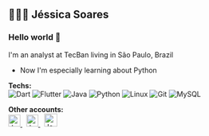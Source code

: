 ## 👩🏽‍💻 Jéssica Soares 

### Hello world 👋

I'm an analyst at TecBan living in São Paulo, Brazil 

- Now I'm especially learning about Python

**Techs:**<br>
![Dart](https://img.shields.io/badge/-Dart-0175C2?style=flat-square&logo=dart) 
![Flutter](https://img.shields.io/badge/-Flutter-02569B?style=flat-square&logo=flutter) 
![Java](https://img.shields.io/badge/-Java-red?style=flat-square&logo=java)
![Python](https://img.shields.io/badge/-Python-black?style=flat-square&logo=python)
![Linux](https://img.shields.io/badge/-Linux-white?style=flat-square&logo=linux)
![Git](https://img.shields.io/badge/-Git-black?style=flat-square&logo=git) 
![MySQL](https://img.shields.io/badge/-MySQL-black?style=flat-square&logo=mysql) 

**Other accounts:** <br>
<a href="https://www.linkedin.com/in/jessicasoarescorreia/">
    <img alt="Jessica Soares | Linkedin" width="24px" src="https://github.com/TheDudeThatCode/TheDudeThatCode/blob/master/Assets/Linkedin.svg" />
 </a> &nbsp;
 <a href="https://www.instagram.com/jesoaresc/">
    <img alt="Jessica Soares | Instagram" width="24px" src="https://github.com/TheDudeThatCode/TheDudeThatCode/blob/master/Assets/Instagram.svg" />
 </a> &nbsp;
 <a href="mailto:correia.jessicasoares@gmail.com">
    <img alt="Jessica Soares | Gmail" width="26px" src="https://github.com/TheDudeThatCode/TheDudeThatCode/blob/master/Assets/Gmail.svg" />
 </a>
